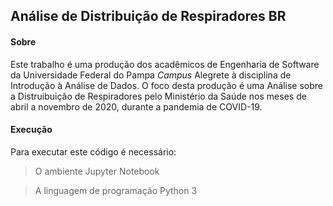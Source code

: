 ## Análise de Distribuição de Respiradores BR

#### Sobre

Este trabalho é uma produção dos acadêmicos de Engenharia de Software da Universidade Federal do Pampa _Campus_ Alegrete à disciplina de Introdução à Análise de Dados. O foco desta produção é uma Análise sobre a Distruibuição de Respiradores pelo Ministério da Saúde nos meses de abril a novembro de 2020, durante a pandemia de COVID-19.

#### Execução

Para executar este código é necessário:

> O ambiente Jupyter Notebook

> A linguagem de programação Python 3


